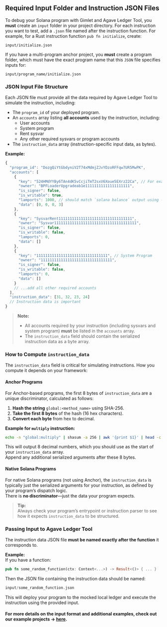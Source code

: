 ## Required Input Folder and Instruction JSON Files

To debug your Solana program with Gimlet and Agave Ledger Tool, you **must** create an `input` folder in your project directory. For each instruction you want to test, add a `.json` file named after the instruction function. For example, for a Rust instruction function `pub fn initialize`, create:

```
input/initialize.json
```

If you have a multi-program anchor project, you **must** create a program folder, which must have the exact program name that this `JSON` file specifies inputs for:

```
input/program_name/initialize.json
```

### JSON Input File Structure

Each JSON file must provide all the data required by Agave Ledger Tool to simulate the instruction, including:

- The `program_id` of your deployed program.
- An `accounts` array listing **all accounts** used by the instruction, including:
  - User accounts
  - System program
  - Rent sysvar
  - Any other required sysvars or program accounts
- The `instruction_data` array (instruction-specific input data, as bytes).

**Example:**

```js
{
  "program_id": "DozgQiYtGbdyniV2T74xMdmjZJvYDzoRFFqw7UR5MwPK",
  "accounts": [
    {
      "key": "524HMdYYBy6TAn4dK5vCcjiTmT2sxV6Xoue5EXrz22Ca", // For example this is ur signer local keypair
      "owner": "BPFLoaderUpgradeab1e11111111111111111111",
      "is_signer": false,
      "is_writable": true,
      "lamports": 1000, // should match `solana balance` output using --lamports flag
      "data": [0, 0, 0, 3]
    },
    {
      "key": "SysvarRent111111111111111111111111111111111",
      "owner": "Sysvar1111111111111111111111111111111111111",
      "is_signer": false,
      "is_writable": false,
      "lamports": 0,
      "data": []
    },
    {
      "key": "11111111111111111111111111111111", // System Program
      "owner": "11111111111111111111111111111111",
      "is_signer": false,
      "is_writable": false,
      "lamports": 0,
      "data": []
    }
    // ...add all other required accounts
  ],
  "instruction_data": [31, 32, 23, 24]
  // Instruction data is important
}
```

> **Note:**  
> - All accounts required by your instruction (including sysvars and system program) **must** be listed in the `accounts` array.
> - The `instruction_data` field should contain the serialized instruction data as a byte array.


### How to Compute `instruction_data`

The `instruction_data` field is critical for simulating instructions. How you compute it depends on your framework:

#### **Anchor Programs**

For Anchor-based programs, the first 8 bytes of `instruction_data` are a unique discriminator, calculated as follows:

1. **Hash the string** `global:<method_name>` using SHA-256.
2. **Take the first 8 bytes** of the hash (16 hex characters).
3. **Convert each byte** from hex to decimal.

**Example for `multiply` instruction:**

```sh
echo -n "global:multiply" | shasum -a 256 | awk '{print $1}' | head -c 16 | grep -o .. | while read hex; do printf "%d " 0x$hex; done; echo
```

This will output 8 decimal numbers, which you should use as the start of your `instruction_data` array.  
Append any additional serialized arguments after these 8 bytes.

#### **Native Solana Programs**

For native Solana programs (not using Anchor), the `instruction_data` is typically just the serialized arguments for your instruction, as defined by your program’s dispatch logic.  
There is **no discriminator**—just the data your program expects.

> **Tip:**  
> Always check your program’s entrypoint or instruction parser to see how it expects `instruction_data` to be structured.


### Passing Input to Agave Ledger Tool

The instruction data JSON file **must be named exactly after the function** it corresponds to.

**Example:**  
If you have a function:  

```rust
pub fn some_random_function(ctx: Context<...>) -> Result<()> { ... }
```

Then the JSON file containing the instruction data should be named:

```rs
input/some_random_function.json
```

This will deploy your program to the mocked local ledger and execute the instruction using the provided input.

#### For more details on the input format and additional examples, check out our example projects -> [here](../examples/).

